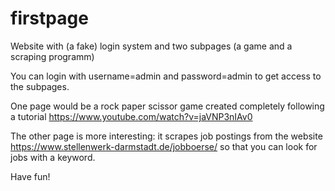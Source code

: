 # firstpage
Website with (a fake) login system and two subpages (a game and a scraping programm)

You can login with username=admin and password=admin to get access to the subpages.

One page would be a rock paper scissor game created completely following a tutorial https://www.youtube.com/watch?v=jaVNP3nIAv0

The other page is more interesting: it scrapes job postings from the website https://www.stellenwerk-darmstadt.de/jobboerse/ so that you can look for jobs with a keyword.

Have fun!
